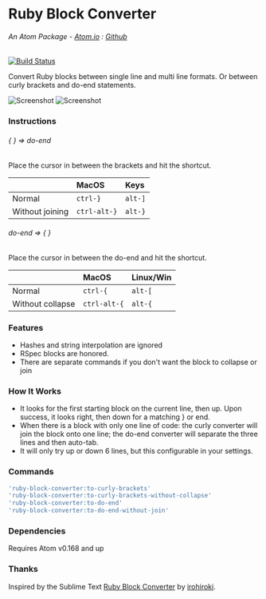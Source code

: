# Ruby Block Converter
###### An Atom Package - [Atom.io](https://atom.io/packages/ruby-block-converter) : [Github](https://github.com/dsandstrom/atom-ruby-block-converter)
[![Build Status](https://travis-ci.org/dsandstrom/atom-ruby-block-converter.svg?branch=master)](https://travis-ci.org/dsandstrom/atom-ruby-block-converter)

Convert Ruby blocks between single line and multi line formats. Or between curly brackets and do-end statements.

![Screenshot](https://github.com/dsandstrom/atom-ruby-block-converter/raw/master/screen-1.gif) ![Screenshot](https://github.com/dsandstrom/atom-ruby-block-converter/raw/master/screen-2.gif)

### Instructions
###### *{ } => do-end*

Place the cursor in between the brackets and hit the shortcut.

|                 | MacOS        | Keys    |
|:----------------|:-------------|:--------|
| Normal          | `ctrl-}`     | `alt-]` |
| Without joining | `ctrl-alt-}` | `alt-}` |

###### *do-end => { }*

Place the cursor in between the do-end and hit the shortcut.

|                  | MacOS        | Linux/Win |
|:-----------------|:-------------|:----------|
| Normal           | `ctrl-{`     | `alt-[`   |
| Without collapse | `ctrl-alt-{` | `alt-{`   |

### Features
* Hashes and string interpolation are ignored
* RSpec blocks are honored.
* There are separate commands if you don't want the block to collapse or join

### How It Works
* It looks for the first starting block on the current line, then up. Upon success, it looks right, then down for a matching } or end.
* When there is a block with only one line of code: the curly converter will join the block onto one line; the do-end converter will separate the three lines and then auto-tab.
* It will only try up or down 6 lines, but this configurable in your settings.

### Commands
```coffee
'ruby-block-converter:to-curly-brackets'
'ruby-block-converter:to-curly-brackets-without-collapse'
'ruby-block-converter:to-do-end'
'ruby-block-converter:to-do-end-without-join'
```

### Dependencies
Requires Atom v0.168 and up

### Thanks
Inspired by the Sublime Text [Ruby Block Converter](https://github.com/irohiroki/RubyBlockConverter) by [irohiroki](https://github.com/irohiroki).
